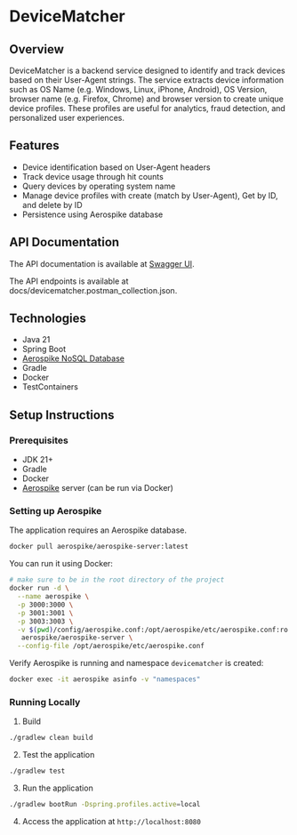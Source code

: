 # DeviceMatcher

## Overview

DeviceMatcher is a backend service designed to identify and track devices based on their User-Agent strings. 
The service extracts device information such as OS Name (e.g. Windows, Linux, iPhone, Android), OS Version, browser name (e.g. Firefox, Chrome) and browser version 
to create unique device profiles. These profiles are useful for analytics, fraud detection, and personalized user experiences.

## Features

- Device identification based on User-Agent headers
- Track device usage through hit counts
- Query devices by operating system name
- Manage device profiles with create (match by User-Agent), Get by ID, and delete by ID
- Persistence using Aerospike database

## API Documentation

The API documentation is available at [Swagger UI](http://localhost:8080/swagger-ui/index.html).

The API endpoints is available at docs/devicematcher.postman_collection.json.

## Technologies

- Java 21
- Spring Boot
- [Aerospike NoSQL Database](https://aerospike.com/)
- Gradle
- Docker
- TestContainers

## Setup Instructions

### Prerequisites

- JDK 21+
- Gradle
- Docker
- [Aerospike](https://aerospike.com/) server (can be run via Docker)

### Setting up Aerospike

The application requires an Aerospike database. 

```bash
docker pull aerospike/aerospike-server:latest
```

You can run it using Docker:

```bash
# make sure to be in the root directory of the project
docker run -d \
  --name aerospike \
  -p 3000:3000 \
  -p 3001:3001 \
  -p 3003:3003 \
  -v $(pwd)/config/aerospike.conf:/opt/aerospike/etc/aerospike.conf:ro \
   aerospike/aerospike-server \
  --config-file /opt/aerospike/etc/aerospike.conf
```
Verify Aerospike is running and namespace `devicematcher` is created:

```bash
docker exec -it aerospike asinfo -v "namespaces"
```

### Running Locally

1. Build 

```bash
./gradlew clean build
```
2. Test the application
```bash
./gradlew test
```

3. Run the application
```bash
./gradlew bootRun -Dspring.profiles.active=local
```

4. Access the application at `http://localhost:8080`


